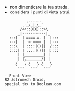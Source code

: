 + non dimenticare la tua strada.
+ considera i punti di vista altrui.
 
```      
           ,-----.
         ,'_/_|_\_`.
        /<<::8[O]::>\
       _|-----------|_
   :::|  | ====-=- |  |:::
   :::|  | -=-==== |  |:::
   :::\  | ::::|()||  /:::
   ::::| | ....|()|| |::::  
       | |_________| |
       | |\_______/| |
      /   \ /   \ /   \   
      `---' `---' `---'       

 - Front View -
 R2 Astromech Droid,
 special thx to Boolean.com
